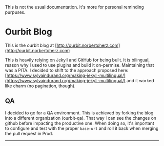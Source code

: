 This is not the usual documentation. It's more for personal reminding purpuses.

# Ourbit Blog
This is the ourbit blog at [http://ourbit.norbertoherz.com](http://ourbit.norbertoherz.com)

This is heavily relying on Jekyll and GitHub for being built. It is bilingual, reason why I used to use plugins and build it on-permise. Maintaining that was a PITA. I decided to shift to the approach proposed here: [https://www.sylvaindurand.org/making-jekyll-multilingual/](https://www.sylvaindurand.org/making-jekyll-multilingual/) and it worked like charm (no pagination, though).

## QA
I decided to go for a QA environment. This is achieved by forking the blog into a different organization (ourbit-qa). That way I can see the changes on github before impacting the productive one. When doing so, it's important to configure and test with the proper `base-url` and roll it back when merging the pull request in Prod.

---


